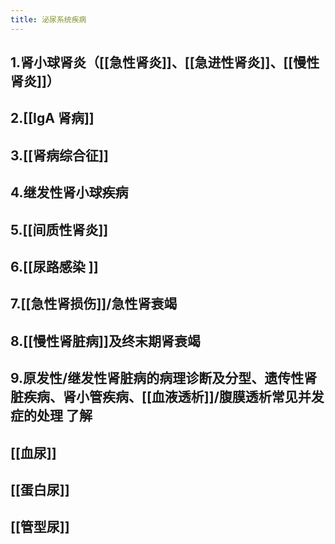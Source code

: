 ```yaml
---
title: 泌尿系统疾病
---
```


## 1.肾小球肾炎（[[急性肾炎]]、[[急进性肾炎]]、[[慢性肾炎]]）

## 2.[[IgA 肾病]]

## 3.[[肾病综合征]]

## 4.继发性肾小球疾病

## 5.[[间质性肾炎]]

## 6.[[尿路感染 ]]

## 7.[[急性肾损伤]]/急性肾衰竭

## 8.[[慢性肾脏病]]及终末期肾衰竭

## 9.原发性/继发性肾脏病的病理诊断及分型、遗传性肾脏疾病、肾小管疾病、[[血液透析]]/腹膜透析常见并发症的处理 了解

## [[血尿]]

## [[蛋白尿]]

## [[管型尿]]

## 
